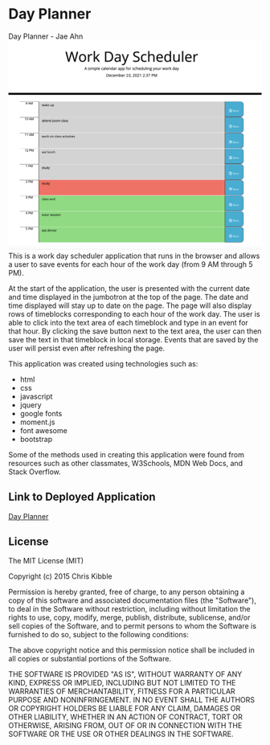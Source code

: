 # Day Planner #
Day Planner - Jae Ahn
![Day Planner](./assets/images/screenshot.png)
This is a work day scheduler application that runs in the browser and allows a user to save events for each hour of the work day (from 9 AM through 5 PM).  

At the start of the application, the user is presented with the current date and time displayed in the jumbotron at the top of the page. The date and time displayed will stay up to date on the page.  The page will also display rows of timeblocks corresponding to each hour of the work day.  The user is able to click into the text area of each timeblock and type in an event for that hour.  By clicking the save button next to the text area, the user can then save the text in that timeblock in local storage.  Events that are saved by the user will persist even after refreshing the page.

This application was created using technologies such as:
* html 
* css
* javascript
* jquery
* google fonts
* moment.js
* font awesome
* bootstrap  

Some of the methods used in creating this application were found from resources such as other classmates, W3Schools, MDN Web Docs, and Stack Overflow.

Link to Deployed Application
---------------
[Day Planner](https://ahnjaeyung.github.io/Day_Planner/)

## License
 
The MIT License (MIT)

Copyright (c) 2015 Chris Kibble

Permission is hereby granted, free of charge, to any person obtaining a copy of this software and associated documentation files (the "Software"), to deal in the Software without restriction, including without limitation the rights to use, copy, modify, merge, publish, distribute, sublicense, and/or sell copies of the Software, and to permit persons to whom the Software is furnished to do so, subject to the following conditions:

The above copyright notice and this permission notice shall be included in all copies or substantial portions of the Software.

THE SOFTWARE IS PROVIDED "AS IS", WITHOUT WARRANTY OF ANY KIND, EXPRESS OR IMPLIED, INCLUDING BUT NOT LIMITED TO THE WARRANTIES OF MERCHANTABILITY, FITNESS FOR A PARTICULAR PURPOSE AND NONINFRINGEMENT. IN NO EVENT SHALL THE AUTHORS OR COPYRIGHT HOLDERS BE LIABLE FOR ANY CLAIM, DAMAGES OR OTHER LIABILITY, WHETHER IN AN ACTION OF CONTRACT, TORT OR OTHERWISE, ARISING FROM, OUT OF OR IN CONNECTION WITH THE SOFTWARE OR THE USE OR OTHER DEALINGS IN THE SOFTWARE.
